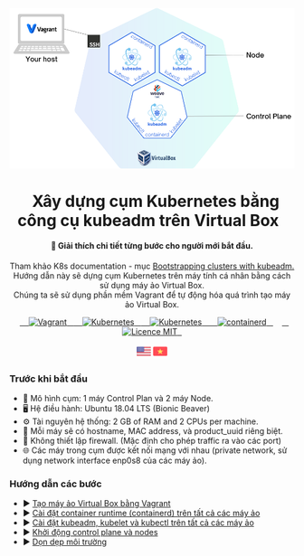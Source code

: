 <h1 align="center">
<br>
  <a href="README.md"><img src="docs/images/cluster-k8s.png" alt="Cluster diagram"></a>
  <br>
    <br>
  Xây dựng cụm Kubernetes bằng công cụ kubeadm trên Virtual Box
  <br>
</h1>

<h4 align="center">🦖 Giải thích chi tiết từng bước cho người mới bắt đầu.</h4>
<p align="center">Tham khảo K8s documentation - mục <a href="https://kubernetes.io/docs/setup/production-environment/tools/kubeadm/" target="_blank">Bootstrapping clusters with kubeadm.</a><br>Hướng dẫn này sẽ dựng cụm Kubernetes trên máy tính cá nhân bằng cách sử dụng máy ảo Virtual Box.<br>Chúng ta sẽ sử dụng phần mềm Vagrant để tự động hóa quá trình tạo máy ảo Virtual Box.</p>

<p align="center">
  <a href="https://www.vagrantup.com/" target="_blank">
    <img src="https://img.shields.io/badge/-Vagrant-1868F2?logo=vagrant&logoColor=white" alt="Vagrant">
  </a>
  <a href="https://www.virtualbox.org/" target="_blank">
    <img src="https://img.shields.io/badge/-VirtualBox-183A61?logo=VirtualBox&logoColor=white" alt="Kubernetes">
  </a>
  <a href="https://kubernetes.io/" target="_blank">
    <img src="https://img.shields.io/badge/-Kubernetes-326CE5?logo=kubernetes&logoColor=white" alt="Kubernetes">
  </a>
  <a href="https://containerd.io/" target="_blank">
    <img src="https://img.shields.io/badge/-containerd-575757?logo=containerd&logoColor=white" alt="containerd">
  </a>
    <a href="https://opensource.org/licenses/MIT" target="_blank">
    <img src="https://img.shields.io/badge/license-MIT-blue.svg??style=flat&logo=appveyor" alt="Licence MIT">
  </a>
</p>

<p align="center">
  <a href="README.md"><img src="/docs/images/us.png" width="25"></a>
  <a href="README-vi.md"><img src="/docs/images/vi.png" width="25"></a>
</p>

### Trước khi bắt đầu
* 🚧 Mô hình cụm: 1 máy Control Plan và 2 máy Node.
* 🖥️ Hệ điều hành: Ubuntu 18.04 LTS (Bionic Beaver)
* ⚙️ Tài nguyên hệ thống: 2 GB of RAM and 2 CPUs per machine.
* 📮 Mỗi máy sẽ có hostname, MAC address, và product_uuid riêng biệt.
* 🧱 Không thiết lập firewall. (Mặc định cho phép traffic ra vào các port)
* 🌐 Các máy trong cụm được kết nối mạng với nhau (private network, sử dụng network interface enp0s8 của các máy ảo).

### Hướng dẫn các bước

* ▶️ [Tạo máy ảo Virtual Box bằng Vagrant](docs/vi/Provision-VirtualBoxVM-with-Vagrant.md)
* ▶️ [Cài đặt container runtime (containerd) trên tất cả các máy ảo](docs/vi/Installing-a-container-runtime.md)
* ▶️ [Cài đặt kubeadm, kubelet và kubectl trên tất cả các máy ảo](docs/vi/Installing-kubeadm-kubelet-kubectl.md)
* ▶️ [Khởi động control plane và nodes](docs/vi/Boostrapping-control-plane-and-nodes.md)
* ▶️ [Dọn dẹp môi trường](docs/vi/Clean-up-environment.md)

